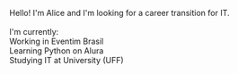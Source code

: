 Hello! I'm Alice and I'm looking for a career transition for IT.<br>
<br>
I'm currently:<br>
Working in Eventim Brasil<br>
Learning Python on Alura<br>
Studying IT at University (UFF)<br>

